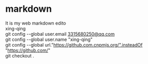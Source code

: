 # markdown
It is my web markdown edito  
xing-qing  
git config --global user.email 3315680250@qq.com  
git config --global user.name "xing-qing"  
git config --global url."https://github.com.cnpmjs.org/".insteadOf "https://github.com/"  
git checkout .
